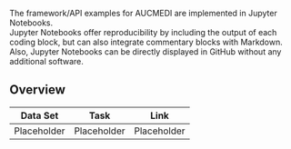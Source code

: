 The framework/API examples for AUCMEDI are implemented in Jupyter Notebooks.   
Jupyter Notebooks offer reproducibility by including the output of each coding block, but can also integrate commentary blocks with Markdown. Also, Jupyter Notebooks can be directly displayed in GitHub without any additional software.

## Overview

| Data Set | Task | Link  |
|-------------|:--------------------:|:------:|
| Placeholder | Placeholder | Placeholder |
